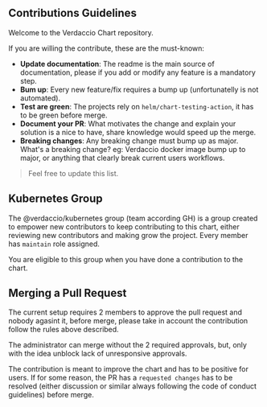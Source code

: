 ## Contributions Guidelines

Welcome to the Verdaccio Chart repository.

If you are willing the contribute, these are the must-known:

- **Update documentation**: The readme is the main source of documentation, please if you add or modify any feature
  is a mandatory step.
- **Bum up**: Every new feature/fix requires a bump up (unfortunatelly is not automated).
- **Test are green**: The projects rely on `helm/chart-testing-action`, it has to be green before merge.
- **Document your PR**: What motivates the change and explain your solution is a nice to have, share knowledge would speed up the merge.
- **Breaking changes**: Any breaking change must bump up as major. What's a breaking change? eg: Verdaccio docker image bump up to major,
  or anything that clearly break current users workflows.

> Feel free to update this list.

## Kubernetes Group

The @verdaccio/kubernetes group (team according GH) is a group created to empower new contributors to keep contributing to this chart,
either reviewing new contributors and making grow the project. Every member has `maintain` role assigned.

You are eligible to this group when you have done a contribution to the chart.

## Merging a Pull Request

The current setup requires 2 members to approve the pull request and nobody agasint it, before merge, please take in account the contribution follow the
rules above described.

The administrator can merge without the 2 required approvals, but, only with the idea unblock lack of unresponsive approvals.

The contribution is meant to improve the chart and has to be positive for users. If for some reason, the PR has a `requested changes`
has to be resolved (either discussion or similar always following the code of conduct guidelines) before merge.
